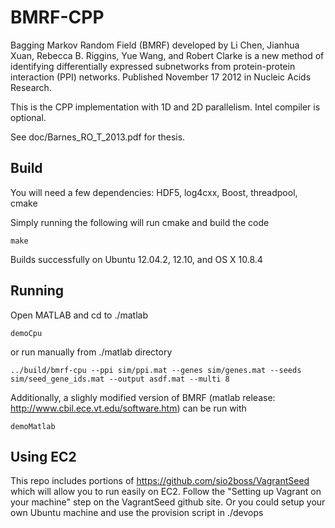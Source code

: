 # BMRF-CPP

Bagging Markov Random Field (BMRF) developed by Li Chen, Jianhua Xuan, Rebecca B. Riggins, Yue Wang, and Robert Clarke is a new method of identifying differentially expressed subnetworks from protein-protein interaction (PPI) networks. Published November 17 2012 in Nucleic Acids Research.

This is the CPP implementation with 1D and 2D parallelism.  Intel compiler is optional.

See doc/Barnes_RO_T_2013.pdf for thesis.

## Build

You will need a few dependencies: HDF5, log4cxx, Boost, threadpool, cmake

Simply running the following will run cmake and build the code

    make

Builds successfully on Ubuntu 12.04.2, 12.10, and OS X 10.8.4

## Running

Open MATLAB and cd to ./matlab

	demoCpu

or run manually from ./matlab directory

    ../build/bmrf-cpu --ppi sim/ppi.mat --genes sim/genes.mat --seeds sim/seed_gene_ids.mat --output asdf.mat --multi 8

Additionally, a slighly modified version of BMRF (matlab release: http://www.cbil.ece.vt.edu/software.htm) can be run with

	demoMatlab

## Using EC2

This repo includes portions of https://github.com/sio2boss/VagrantSeed which will allow you to run easily on EC2.  Follow the "Setting up Vagrant on your machine" step on the VagrantSeed github site.  Or you could setup your own Ubuntu machine and use the provision script in ./devops

